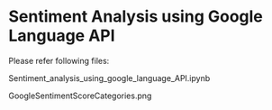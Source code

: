 # Sentiment Analysis using Google Language API
  Please refer following files:

  Sentiment_analysis_using_google_language_API.ipynb
 
  GoogleSentimentScoreCategories.png
